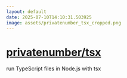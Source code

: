 ```yaml
---
layout: default
date: 2025-07-10T14:10:31.503925
image: assets/privatenumber_tsx_cropped.png
---
```


# [privatenumber/tsx](https://github.com/privatenumber/tsx)

run TypeScript files in Node.js with tsx
